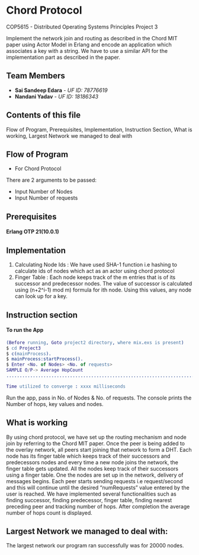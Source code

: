 # Chord Protocol
COP5615 - Distributed Operating Systems Principles Project 3

Implement the network join and routing as described in the Chord MIT paper using Actor Model in Erlang and encode an application which associates a key with a string. We have to use a similar API for the implementation part as described in the paper.

## Team Members
* **Sai Sandeep Edara** - *UF ID: 78776619*
* **Nandani Yadav** - *UF ID: 18186343*

## Contents of this file

Flow of Program, Prerequisites, Implementation, Instruction Section, What is working, Largest Network we managed to deal with

## Flow of Program

* For Chord Protocol

There are 2 arguments to be passed:

* Input Number of Nodes
* Input Number of requests



## Prerequisites

#### Erlang OTP 21(10.0.1)

## Implementation

1) Calculating Node Ids : We have used SHA-1 function i.e hashing to calculate ids of nodes which act as an actor using chord protocol
2) Finger Table : Each node keeps track of the m entries that is of its successor and predecessor nodes. The value of successor is calculated using 
(n+2^i-1) mod m) formula for ith node. Using this values, any node can look up for a key.


## Instruction section

#### To run the App

```erlang
(Before running, Goto project2 directory, where mix.exs is present)
$ cd Project3
$ c(mainProcess).
$ mainProcess:startProcess().
$ Enter <No. of Nodes> <No. of requests> 
SAMPLE O/P-> Average HopCount 
.................................................................................................................................................................

Time utilized to converge : xxxx milliseconds
```
Run the app, pass in No. of Nodes & No. of requests. The console prints the Number of hops, key values and nodes.


## What is working
By using chord protocol, we have set up the routing mechanism and node join by referring to the Chord MIT paper. Once the peer is being added to the overlay network, all peers start joining that network to form a DHT. Each node has its finger table which keeps track of their successors and predecessors nodes and every time a new node joins the network, the finger table gets updated.  All the nodes keep track of their successors using a finger table. One the nodes are set up in the network, delivery of messages begins. Each peer starts sending requests i.e request/second and this will continue until the desired “numRequests” value entered by the user is reached. We have implemented several functionalities such as finding successor, finding predecessor, finger table, finding nearest preceding peer and tracking number of hops. 
After completion the average number of hops count is displayed.



## Largest Network we managed to deal with:

The largest network our program ran successfully was for 20000 nodes.




